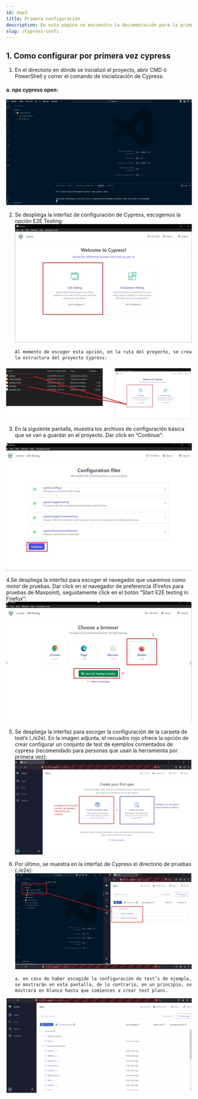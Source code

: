 ```yaml
---
id: mxp3
title: Primera configuración 
description: En esta página se encuentra la documentación para la primera configuracion de Cypress
slug: /Cypress-confi
---
```


## 1. Como configurar por primera vez cypress 


 1.	En el directorio en dónde se inicializó el proyecto, abrir CMD ó PowerShell y correr el comando de inicialización de Cypress:
#### a.	npx cypress open:
 
 ![ejemplo](../img/11.jpg)


 2.	Se despliega la interfaz de configuración de Cypress, escogemos la opción E2E Testing:
![ejemplo](../img/22.jpg)

        Al momento de escoger esta opción, en la ruta del proyecto, se crea la estructura del proyecto Cypress:
![ejemplo](../img/23.jpg)

3. En la siguiente pantalla, muestra los archivos de configuración básica que se van a guardar en el proyecto. Dar click en “Continue”:

![ejemplo](../img/24.jpg)

4.Se despliega la interfaz para escoger el navegador que usaremos como motor de pruebas. Dar click en el navegador de preferencia (Firefox para pruebas de Maxpoint), seguidamente click en el botón “Start E2E testing in Firefox”:
![ejemplo](../img/25.jpg)

5.	Se despliega la interfaz para escoger la configuración de la carpeta de test’s (./e2e). En la imagen adjunta, el recuadro rojo ofrece la opción de crear configurar un conjunto de test de ejemplos comentados de cypress (recomendado para personas que usan la herramienta por primera vez):
![ejemplo](../img/26.jpg)

6.	Por último, se muestra en la interfaz de Cypress el directorio de pruebas (./e2e):
![ejemplo](../img/27.jpg)

        a. en caso de haber escogido la configuración de test’s de ejemplo, se mostrarán en esta pantalla, de lo contrario, en un principio, se mostrará en blanco hasta que comiences a crear test plans.
![ejemplo](../img/28.jpg)

